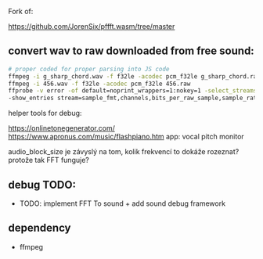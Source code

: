 Fork of:

https://github.com/JorenSix/pffft.wasm/tree/master

## convert wav to raw downloaded from free sound:

```sh
# proper coded for proper parsing into JS code
ffmpeg -i g_sharp_chord.wav -f f32le -acodec pcm_f32le g_sharp_chord.raw
ffmpeg -i 456.wav -f f32le -acodec pcm_f32le 456.raw
ffprobe -v error -of default=noprint_wrappers=1:nokey=1 -select_streams a:0 \
-show_entries stream=sample_fmt,channels,bits_per_raw_sample,sample_rate 456.raw
```

helper tools for debug:

https://onlinetonegenerator.com/
https://www.apronus.com/music/flashpiano.htm
app: vocal pitch monitor

audio_block_size je závyslý na tom, kolik frekvencí to dokáže rozeznat? protože tak FFT funguje?

## debug TODO:

- TODO: implement FFT To sound + add sound debug framework

## dependency

- ffmpeg
